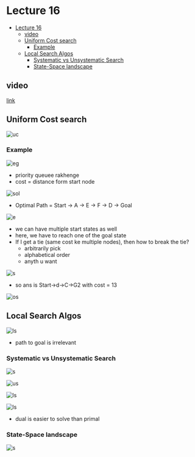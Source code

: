 # Lecture 16

- [Lecture 16](#lecture-16)
  - [video](#video)
  - [Uniform Cost search](#uniform-cost-search)
    - [Example](#example)
  - [Local Search Algos](#local-search-algos)
    - [Systematic vs Unsystematic Search](#systematic-vs-unsystematic-search)
    - [State-Space landscape](#state-space-landscape)

## video

[link](https://drive.google.com/file/d/1kn0Dg6QdHIzb8DIzaVkeJaxMq96env25/view)

## Uniform Cost search

![uc](uc.png)

### Example

![eg](eg.png)

- priority queuee rakhenge
- cost = distance form start node

![sol](soln.png)

- Optimal Path = Start -> A -> E -> F -> D -> Goal

![e](e2.png)

- we can have multiple start states as well
- here, we have to reach one of the goal state
- If I get a tie (same cost ke multiple nodes), then how to break the tie?
  - arbitrarily pick
  - alphabetical order
  - anyth u want

![s](1_soln.png)

- so ans is Start->d->C->G2 with cost = 13

![os](os.png)

## Local Search Algos

![ls](lsa.png)

- path to goal is irrelevant

### Systematic vs Unsystematic Search

![s](svus.png)

![us](us.png)

![ls](lsa2.png)

![ls](lseg.png)

- dual is easier to solve than primal

### State-Space landscape

![s](ls3.png)
